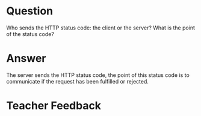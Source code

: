 # Question

Who sends the HTTP status code: the client or the server? What is the point of the status code?

# Answer
The server sends the HTTP status code, the point of this status code is to communicate if the request has been fulfilled or rejected. 
# Teacher Feedback